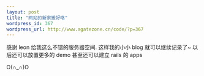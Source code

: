 ```yaml
--- 
layout: post
title: "网站的新家搬好咯"
wordpress_id: 367
wordpress_url: http://www.agatezone.cn/code/?p=367
---
```

感谢 leon 给我这么不错的服务器空间. 这样我的小小 blog 就可以继续记录了~ 以后还可以放置更多的 demo 甚至还可以建立 rails 的 apps

O(∩_∩)O
